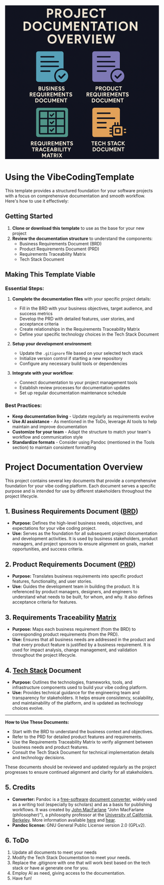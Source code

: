 ![Documentation](Documentation.png)

# Using the VibeCodingTemplate

This template provides a structured foundation for your software projects with a focus on comprehensive documentation and smooth workflow. Here's how to use it effectively:

## Getting Started

1. **Clone or download this template** to use as the base for your new project
2. **Review the documentation structure** to understand the components:
   - Business Requirements Document (BRD)
   - Product Requirements Document (PRD)
   - Requirements Traceability Matrix
   - Tech Stack Document

## Making This Template Viable

### Essential Steps:

1. **Complete the documentation files** with your specific project details:

   - Fill in the BRD with your business objectives, target audience, and success metrics
   - Develop the PRD with detailed features, user stories, and acceptance criteria
   - Create relationships in the Requirements Traceability Matrix
   - Define your specific technology choices in the Tech Stack Document
2. **Setup your development environment**:

   - Update the `.gitignore` file based on your selected tech stack
   - Initialize version control if starting a new repository
   - Configure any necessary build tools or dependencies
3. **Integrate with your workflow**:

   - Connect documentation to your project management tools
   - Establish review processes for documentation updates
   - Set up regular documentation maintenance schedule

### Best Practices:

- **Keep documentation living** - Update regularly as requirements evolve
- **Use AI assistance** - As mentioned in the ToDo, leverage AI tools to help maintain and improve documentation
- **Customize for your team** - Adapt the structure to match your team's workflow and communication style
- **Standardize formats** - Consider using Pandoc (mentioned in the Tools section) to maintain consistent formatting

# Project Documentation Overview

This project contains several key documents that provide a comprehensive foundation for your vibe coding platform. Each document serves a specific purpose and is intended for use by different stakeholders throughout the project lifecycle.

## 1. Business Requirements Document ([BRD](./Documents/Business_Requirements_Document.md))

- **Purpose:** Defines the high-level business needs, objectives, and expectations for your vibe coding project.
- **Use:** Serves as the foundation for all subsequent project documentation and development activities. It is used by business stakeholders, product managers, and project sponsors to ensure alignment on goals, market opportunities, and success criteria.

## 2. Product Requirements Document ([PRD](./Documents/Product_Requirements_Document.md))

- **Purpose:** Translates business requirements into specific product features, functionality, and user stories.
- **Use:** Guides the development team in building the product. It is referenced by product managers, designers, and engineers to understand what needs to be built, for whom, and why. It also defines acceptance criteria for features.

## 3. Requirements Traceability [Matrix](./Documents/Requirements_Traceability_Matrix.md)

- **Purpose:** Maps each business requirement (from the BRD) to corresponding product requirements (from the PRD).
- **Use:** Ensures that all business needs are addressed in the product and that every product feature is justified by a business requirement. It is used for impact analysis, change management, and validation throughout the project lifecycle.

## 4. [Tech Stack](./Documents/Tech_Stack_Document.md) Document

- **Purpose:** Outlines the technologies, frameworks, tools, and infrastructure components used to build your vibe coding platform.
- **Use:** Provides technical guidance for the engineering team and transparency for stakeholders. It helps ensure consistency, scalability, and maintainability of the platform, and is updated as technology choices evolve.

---

**How to Use These Documents:**

- Start with the BRD to understand the business context and objectives.
- Refer to the PRD for detailed product features and requirements.
- Use the Requirements Traceability Matrix to verify alignment between business needs and product features.
- Consult the Tech Stack Document for technical implementation details and technology decisions.

These documents should be reviewed and updated regularly as the project progresses to ensure continued alignment and clarity for all stakeholders.

## 5. Credits

- **Converter:** Pandoc is a [free-software](https://en.wikipedia.org/wiki/Free_software "Free software") [document converter](https://en.wikipedia.org/wiki/Document_converter "Document converter"), widely used as a writing tool (especially by scholars) and as a basis for publishing workflows. It was created by [John MacFarlane](https://en.wikipedia.org/wiki/John_MacFarlane_(philosopher)) "John MacFarlane (philosopher)"), a philosophy professor at the [University of California, Berkeley](https://en.wikipedia.org/wiki/University_of_California,_Berkeley "University of California, Berkeley"). More information avaliable [here](https://en.wikipedia.org/wiki/Pandoc) and [hear](https://pandoc.org/index.html).
- **Pandoc license:** GNU General Public License version 2.0 (GPLv2).

## 6. ToDo

1. Update all documents to meet your needs
2. Modify the Tech Stack Documentstion to meet your needs.
3. Replace the .gitignore with one that will work best based on the tech stack or have ai generate one for you.
4. Employ AI as need, giving access to the documentation.
5. Have fun!
